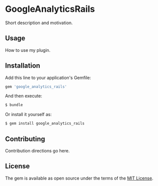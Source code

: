 # GoogleAnalyticsRails
Short description and motivation.

## Usage
How to use my plugin.

## Installation
Add this line to your application's Gemfile:

```ruby
gem 'google_analytics_rails'
```

And then execute:
```bash
$ bundle
```

Or install it yourself as:
```bash
$ gem install google_analytics_rails
```

## Contributing
Contribution directions go here.

## License
The gem is available as open source under the terms of the [MIT License](http://opensource.org/licenses/MIT).
